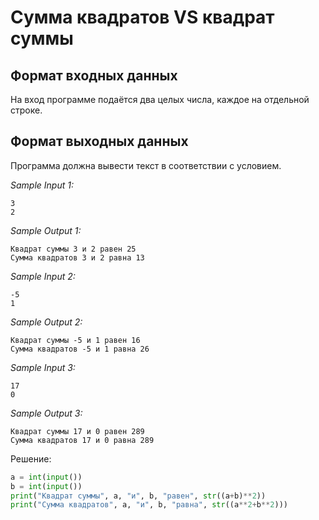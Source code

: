 # Сумма квадратов VS квадрат суммы

## Формат входных данных
На вход программе подаётся два целых числа, каждое на отдельной строке.

## Формат выходных данных
Программа должна вывести текст в соответствии с условием.

*Sample Input 1:*
```
3
2
```

*Sample Output 1:*
```
Квадрат суммы 3 и 2 равен 25
Сумма квадратов 3 и 2 равна 13
```

*Sample Input 2:*
```
-5
1
```

*Sample Output 2:*
```
Квадрат суммы -5 и 1 равен 16
Сумма квадратов -5 и 1 равна 26
```

*Sample Input 3:*
```
17
0
```

*Sample Output 3:*
```
Квадрат суммы 17 и 0 равен 289
Сумма квадратов 17 и 0 равна 289
```

Решение:
```python
a = int(input())
b = int(input())
print("Квадрат суммы", a, "и", b, "равен", str((a+b)**2))
print("Сумма квадратов", a, "и", b, "равна", str((a**2+b**2)))
```

